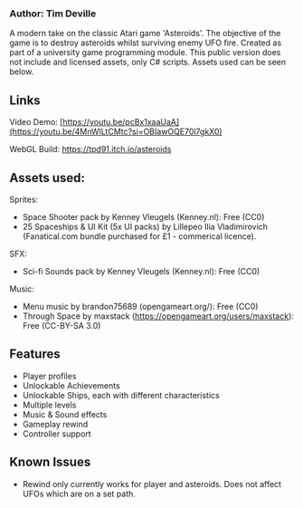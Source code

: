 ### Author: Tim Deville 

A modern take on the classic Atari game 'Asteroids'. The objective of the game is to destroy asteroids whilst surviving enemy UFO fire. Created as part of a university game programming module. This public version does not include and licensed assets, only C# scripts. Assets used can be seen below.

## Links
Video Demo: [https://youtu.be/pcBx1xaaUaA](https://youtu.be/4MnWlLtCMtc?si=OBIawOQE70l7gkX0)

WebGL Build: https://tpd91.itch.io/asteroids

## Assets used:

Sprites:
- Space Shooter pack by Kenney Vleugels (Kenney.nl): Free (CC0)
- 25 Spaceships & UI Kit (5x UI packs) by Lillepeo Ilia Vladimirovich (Fanatical.com bundle purchased for £1 - commerical licence).

SFX:
- Sci-fi Sounds pack by Kenney Vleugels (Kenney.nl): Free (CC0)

Music:
- Menu music by brandon75689 (opengameart.org/): Free (CC0)
- Through Space by maxstack (https://opengameart.org/users/maxstack): Free (CC-BY-SA 3.0)

## Features
- Player profiles
- Unlockable Achievements
- Unlockable Ships, each with different characteristics
- Multiple levels
- Music & Sound effects
- Gameplay rewind
- Controller support

## Known Issues

- Rewind only currently works for player and asteroids. Does not affect UFOs which are on a set path.



